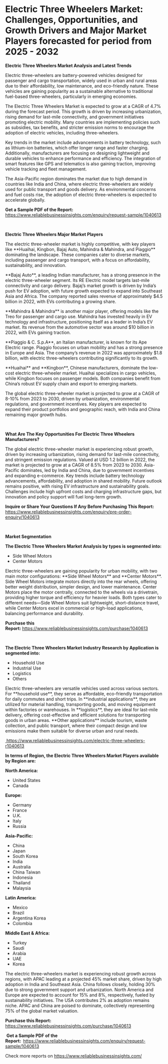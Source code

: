 <p><h1>Electric Three Wheelers Market: Challenges, Opportunities, and Growth Drivers and Major Market Players forecasted for period from 2025 - 2032</h1></p><p><strong>Electric Three Wheelers Market Analysis and Latest Trends</strong></p>
<p><p>Electric three-wheelers are battery-powered vehicles designed for passenger and cargo transportation, widely used in urban and rural areas due to their affordability, low maintenance, and eco-friendly nature. These vehicles are gaining popularity as a sustainable alternative to traditional fuel-based three-wheelers, particularly in emerging economies.</p><p>The Electric Three Wheelers Market is expected to grow at a CAGR of 4.7% during the forecast period. This growth is driven by increasing urbanization, rising demand for last-mile connectivity, and government initiatives promoting electric mobility. Many countries are implementing policies such as subsidies, tax benefits, and stricter emission norms to encourage the adoption of electric vehicles, including three-wheelers.</p><p>Key trends in the market include advancements in battery technology, such as lithium-ion batteries, which offer longer range and faster charging. Additionally, manufacturers are focusing on designing lightweight and durable vehicles to enhance performance and efficiency. The integration of smart features like GPS and telematics is also gaining traction, improving vehicle tracking and fleet management.</p><p>The Asia-Pacific region dominates the market due to high demand in countries like India and China, where electric three-wheelers are widely used for public transport and goods delivery. As environmental concerns and fuel costs rise, the adoption of electric three-wheelers is expected to accelerate globally.</p></p>
<p><strong>Get a Sample PDF of the Report:&nbsp;</strong> <a href="https://www.reliablebusinessinsights.com/enquiry/request-sample/1040613?utm_campaign=101&utm_medium=2&utm_source=Github&utm_content=ia&utm_term=22012025&utm_id=electric-three-wheelers">https://www.reliablebusinessinsights.com/enquiry/request-sample/1040613</a></p>
<p>&nbsp;</p>
<p><strong>Electric Three Wheelers Major Market Players</strong></p>
<p><p>The electric three-wheeler market is highly competitive, with key players like **Huaihai, Kingbon, Bajaj Auto, Mahindra & Mahindra, and Piaggio** dominating the landscape. These companies cater to diverse markets, including passenger and cargo transport, with a focus on affordability, sustainability, and innovation.</p><p>**Bajaj Auto**, a leading Indian manufacturer, has a strong presence in the electric three-wheeler segment. Its RE Electric model targets last-mile connectivity and cargo delivery. Bajaj’s market growth is driven by India’s push for EV adoption, with future growth expected to expand into Southeast Asia and Africa. The company reported sales revenue of approximately $4.5 billion in 2022, with EVs contributing a growing share.</p><p>**Mahindra & Mahindra** is another major player, offering models like the Treo for passenger and cargo use. Mahindra has invested heavily in EV technology and infrastructure, positioning itself as a leader in India’s EV market. Its revenue from the automotive sector was around $10 billion in 2022, with EVs gaining traction.</p><p>**Piaggio & C. S.p.A**, an Italian manufacturer, is known for its Ape Electric range. Piaggio focuses on urban mobility and has a strong presence in Europe and Asia. The company’s revenue in 2022 was approximately $1.8 billion, with electric three-wheelers contributing significantly to its growth.</p><p>**Huaihai** and **Kingbon**, Chinese manufacturers, dominate the low-cost electric three-wheeler market. Huaihai specializes in cargo vehicles, while Kingbon focuses on passenger models. Both companies benefit from China’s robust EV supply chain and export to emerging markets.</p><p>The global electric three-wheeler market is projected to grow at a CAGR of 8-10% from 2023 to 2030, driven by urbanization, environmental regulations, and government incentives. Key players are expected to expand their product portfolios and geographic reach, with India and China remaining major growth hubs.</p></p>
<p>&nbsp;</p>
<p><strong>What Are The Key Opportunities For Electric Three Wheelers Manufacturers?</strong></p>
<p><p>The global electric three-wheeler market is experiencing robust growth, driven by increasing urbanization, rising demand for last-mile connectivity, and stringent emission regulations. Valued at USD 1.2 billion in 2022, the market is projected to grow at a CAGR of 8.5% from 2023 to 2030. Asia-Pacific dominates, led by India and China, due to government incentives and expanding e-commerce. Key trends include battery technology advancements, affordability, and adoption in shared mobility. Future outlook remains positive, with rising EV infrastructure and sustainability goals. Challenges include high upfront costs and charging infrastructure gaps, but innovation and policy support will fuel long-term growth.</p></p>
<p><strong>Inquire or Share Your Questions If Any Before Purchasing This Report:</strong> <a href="https://www.reliablebusinessinsights.com/enquiry/pre-order-enquiry/1040613?utm_campaign=101&utm_medium=2&utm_source=Github&utm_content=ia&utm_term=22012025&utm_id=electric-three-wheelers">https://www.reliablebusinessinsights.com/enquiry/pre-order-enquiry/1040613</a></p>
<p>&nbsp;</p>
<p><strong>Market Segmentation</strong></p>
<p><strong>The Electric Three Wheelers Market Analysis by types is segmented into:</strong></p>
<p><ul><li>Side Wheel Motors</li><li>Center Motors</li></ul></p>
<p><p>Electric three-wheelers are gaining popularity for urban mobility, with two main motor configurations: **Side Wheel Motors** and **Center Motors**. Side Wheel Motors integrate motors directly into the rear wheels, offering better weight distribution, simpler design, and lower maintenance. Center Motors place the motor centrally, connected to the wheels via a drivetrain, providing higher torque and efficiency for heavier loads. Both types cater to different needs—Side Wheel Motors suit lightweight, short-distance travel, while Center Motors excel in commercial or high-load applications, balancing performance and durability.</p></p>
<p><strong>Purchase this Report:&nbsp;</strong><a href="https://www.reliablebusinessinsights.com/purchase/1040613?utm_campaign=101&utm_medium=2&utm_source=Github&utm_content=ia&utm_term=22012025&utm_id=electric-three-wheelers">https://www.reliablebusinessinsights.com/purchase/1040613</a></p>
<p>&nbsp;</p>
<p><strong>The Electric Three Wheelers Market Industry Research by Application is segmented into:</strong></p>
<p><ul><li>Household Use</li><li>Industrial Use</li><li>Logistics</li><li>Others</li></ul></p>
<p><p>Electric three-wheelers are versatile vehicles used across various sectors. For **household use**, they serve as affordable, eco-friendly transportation for daily commutes and short trips. In **industrial applications**, they are utilized for material handling, transporting goods, and moving equipment within factories or warehouses. In **logistics**, they are ideal for last-mile delivery, offering cost-effective and efficient solutions for transporting goods in urban areas. **Other applications** include tourism, waste collection, and public transport, where their compact design and low emissions make them suitable for diverse urban and rural needs.</p></p>
<p><a href="https://www.reliablebusinessinsights.com/electric-three-wheelers-r1040613?utm_campaign=101&utm_medium=2&utm_source=Github&utm_content=ia&utm_term=22012025&utm_id=electric-three-wheelers">&nbsp;https://www.reliablebusinessinsights.com/electric-three-wheelers-r1040613</a></p>
<p><strong>In terms of Region, the Electric Three Wheelers Market Players available by Region are:</strong></p>
<p>
    <p> <strong> North America: </strong>
        <ul>
            <li>United States</li>
            <li>Canada</li>
        </ul>
        </p> 
    <p> <strong> Europe: </strong>
        <ul>
            <li>Germany</li>
            <li>France</li>
            <li>U.K.</li>
            <li>Italy</li>
            <li>Russia</li>
        </ul>
        </p> 
    <p> <strong> Asia-Pacific: </strong>
        <ul>
            <li>China</li>
            <li>Japan</li>
            <li>South Korea</li>
            <li>India</li>
            <li>Australia</li>
            <li>China Taiwan</li>
            <li>Indonesia</li>
            <li>Thailand</li>
            <li>Malaysia</li>
        </ul>
        </p> 
    <p> <strong> Latin America: </strong>
        <ul>
            <li>Mexico</li>
            <li>Brazil</li>
            <li>Argentina Korea</li>
            <li>Colombia</li>
        </ul>
        </p> 
    <p> <strong> Middle East & Africa: </strong>
        <ul>
            <li>Turkey</li>
            <li>Saudi</li>
            <li>Arabia</li>
            <li>UAE</li>
            <li>Korea</li>
        </ul>
    </p>
    </p>
<p><p>The electric three-wheelers market is experiencing robust growth across regions, with APAC leading at a projected 45% market share, driven by high adoption in India and Southeast Asia. China follows closely, holding 30% due to strong government support and urbanization. North America and Europe are expected to account for 15% and 8%, respectively, fueled by sustainability initiatives. The USA contributes 2% as adoption remains niche. APAC and China are poised to dominate, collectively representing 75% of the global market valuation.</p></p>
<p><strong>Purchase this Report: </strong><a href="https://www.reliablebusinessinsights.com/purchase/1040613?utm_campaign=101&utm_medium=2&utm_source=Github&utm_content=ia&utm_term=22012025&utm_id=electric-three-wheelers">https://www.reliablebusinessinsights.com/purchase/1040613</a></p>
<p>&nbsp;<strong>Get a Sample PDF of the Report:&nbsp;&nbsp;</strong><a href="https://www.reliablebusinessinsights.com/enquiry/request-sample/1040613?utm_campaign=101&utm_medium=2&utm_source=Github&utm_content=ia&utm_term=22012025&utm_id=electric-three-wheelers">https://www.reliablebusinessinsights.com/enquiry/request-sample/1040613</a></p>
<p><strong></strong></p>
<p>Check more reports on <a href="https://www.reliablebusinessinsights.com/?utm_campaign=101&utm_medium=2&utm_source=Github&utm_content=ia&utm_term=22012025&utm_id=electric-three-wheelers">https://www.reliablebusinessinsights.com/</a></p>